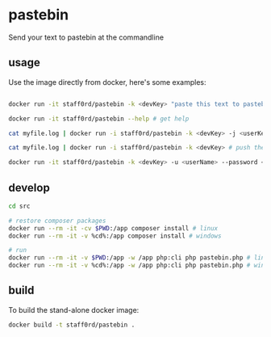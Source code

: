# pastebin
Send your text to pastebin at the commandline

## usage

Use the image directly from docker, here's some examples:

```bash

docker run -it staff0rd/pastebin -k <devKey> "paste this text to pastebin!"

docker run -it staff0rd/pastebin --help # get help

cat myfile.log | docker run -i staff0rd/pastebin -k <devKey> -j <userKey> -n "Contents of myfile.log" # push the contents of myfile.log at pastebin under your user

cat myfile.log | docker run -i staff0rd/pastebin -k <devKey> # push the contents of myfile.log at pastebin as a guest post

docker run -it staff0rd/pastebin -k <devKey> -u <userName> --password <password> # get a userkey to use above

```

## develop

```bash
cd src

# restore composer packages
docker run --rm -it -cv $PWD:/app composer install # linux
docker run --rm -it -v %cd%:/app composer install # windows

# run
docker run --rm -it -v $PWD:/app -w /app php:cli php pastebin.php # linux
docker run --rm -it -v %cd%:/app -w /app php:cli php pastebin.php # windows
```

## build

To build the stand-alone docker image:

```bash
docker build -t staff0rd/pastebin .
```